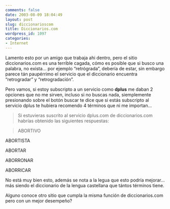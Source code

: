 ```yaml
---
comments: false
date: 2003-08-09 18:04:49
layout: post
slug: diccionarioscom
title: Diccionarios.com
wordpress_id: 1097
categories:
- Internet
---
```


Lamento esto por un amigo que trabaja ahi dentro, pero el sitio diccionarios.com es una terrible cagada, cómo es posible que si busco una palabra, no exista… por ejemplo “retrógrada”, debería de estar, sin embargo parece tán paupérrimo el servicio que el diccionario encuentra “retrogradar” y “retrogradación”.





Pero vamos, si estoy subscripto a un servicio como **dplus** me daban 2 opciones que no me sirven, incluso si no buscas nada, siemplemente presionando sobre el botón buscar te dice que si estás subscripto al servicio dplus te hubiera recomendo 4 términos que ni me importan…





> 

> 
> Si estuvieras suscrito al servicio dplus.com de diccionarios.com habrías obtenido las siguientes respuestas:
> 
> 






> 

> 
> ABORTIVO  

ABORTISTA  

ABORTAR  

ABORRONAR  

ABORRICAR
> 
> 






No está muy bien esto, además se nota a la legua que esto podría mejorar… más siendo el diccionario de la lengua castellana que tántos términos tiene.





Alguno conoce otro sitio que cumpla la misma función de diccionarios.com pero con un mejor desempeño?




 
